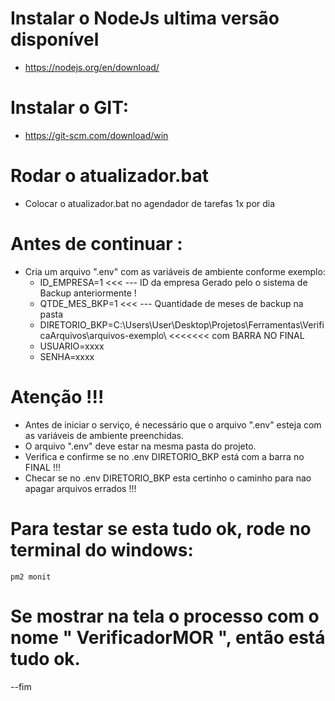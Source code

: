 # Instalar o NodeJs ultima versão disponível
 - https://nodejs.org/en/download/

# Instalar o GIT: 
 - https://git-scm.com/download/win
 
# Rodar o atualizador.bat
 - Colocar o atualizador.bat no agendador de tarefas 1x por dia

# Antes de continuar :
  - Cria um arquivo ".env" com as variáveis de ambiente conforme exemplo:
      - ID_EMPRESA=1  <<< --- ID da empresa Gerado pelo o sistema de Backup anteriormente !
      - QTDE_MES_BKP=1 <<< --- Quantidade de meses de backup na pasta
      - DIRETORIO_BKP=C:\Users\User\Desktop\Projetos\Ferramentas\VerificaArquivos\arquivos-exemplo\ <<<<<<< com BARRA NO FINAL
      - USUARIO=xxxx
      - SENHA=xxxx

# Atenção !!!
  - Antes de iniciar o serviço, é necessário que o arquivo ".env" esteja
      com as variáveis de ambiente preenchidas.
  - O arquivo ".env" deve estar na mesma pasta do projeto.
  - Verifica e confirme se no .env DIRETORIO_BKP está com a barra no FINAL !!!
  - Checar se no .env DIRETORIO_BKP esta certinho o caminho para nao apagar arquivos errados !!!
 
# Para testar se esta tudo ok, rode no terminal do windows:
    pm2 monit

# Se mostrar na tela o processo com o nome " VerificadorMOR ", então está tudo ok.

--fim
